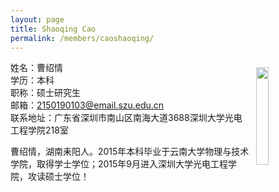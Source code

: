 ```yaml
---
layout: page
title: Shaoqing Cao
permalink: /members/caoshaoqing/
---
```


<a href="{{ site.baseurl }}/members/caoshaoqing/">
<img src="{{ site.baseurl }}/images/caoshaoqing-92x128.jpg" style="width: 20%; float: right; margin: 10px" />
</a>

姓名：曹绍情<br/>
学历：本科<br/>
职称：硕士研究生<br/>
邮箱：2150190103@email.szu.edu.cn<br/>
联系地址：广东省深圳市南山区南海大道3688深圳大学光电工程学院218室

曹绍情，湖南耒阳人。2015年本科毕业于云南大学物理与技术学院，取得学士学位；2015年9月进入深圳大学光电工程学院，攻读硕士学位！

